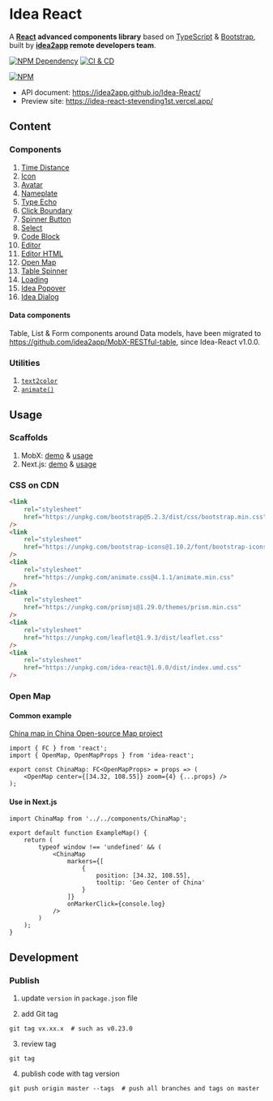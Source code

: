 # Idea React

A **[React][1] advanced components library** based on [TypeScript][2] & [Bootstrap][3], built by **[idea2app][4] remote developers team**.

[![NPM Dependency](https://david-dm.org/idea2app/Idea-React.svg)][5]
[![CI & CD](https://github.com/idea2app/Idea-React/actions/workflows/main.yml/badge.svg)][6]

[![NPM](https://nodei.co/npm/idea-react.png?downloads=true&downloadRank=true&stars=true)][7]

-   API document: https://idea2app.github.io/Idea-React/
-   Preview site: https://idea-react-stevending1st.vercel.app/

## Content

### Components

1. [Time Distance](source/TimeDistance.tsx)
2. [Icon](source/Icon.tsx)
3. [Avatar](source/Avatar.tsx)
4. [Nameplate](source/Nameplate.tsx)
5. [Type Echo](source/TypeEcho.tsx)
6. [Click Boundary](source/ClickBoundary.tsx)
7. [Spinner Button](source/SpinnerButton.tsx)
8. [Select](source/Select.tsx)
9. [Code Block](source/CodeBlock.tsx)
10. [Editor](source/Editor.tsx)
11. [Editor HTML](source/EditorHTML.tsx)
12. [Open Map](source/OpenMap/index.tsx)
13. [Table Spinner](source/TableSpinner.tsx)
14. [Loading](source/Loading.tsx)
15. [Idea Popover](source/IdeaPopover.tsx)
16. [Idea Dialog](source/IdeaDialog.tsx)

#### Data components

Table, List & Form components around Data models, have been migrated to https://github.com/idea2app/MobX-RESTful-table, since Idea-React v1.0.0.

### Utilities

1. [`text2color`](source/color.ts)
2. [`animate()`](source/animate.ts)

## Usage

### Scaffolds

1. MobX: [demo][8] & [usage][9]
2. Next.js: [demo][10] & [usage][11]

### CSS on CDN

```html
<link
    rel="stylesheet"
    href="https://unpkg.com/bootstrap@5.2.3/dist/css/bootstrap.min.css"
/>
<link
    rel="stylesheet"
    href="https://unpkg.com/bootstrap-icons@1.10.2/font/bootstrap-icons.css"
/>
<link
    rel="stylesheet"
    href="https://unpkg.com/animate.css@4.1.1/animate.min.css"
/>
<link
    rel="stylesheet"
    href="https://unpkg.com/prismjs@1.29.0/themes/prism.min.css"
/>
<link
    rel="stylesheet"
    href="https://unpkg.com/leaflet@1.9.3/dist/leaflet.css"
/>
<link
    rel="stylesheet"
    href="https://unpkg.com/idea-react@1.0.0/dist/index.umd.css"
/>
```

### Open Map

#### Common example

[China map in China Open-source Map project][12]

```tsx
import { FC } from 'react';
import { OpenMap, OpenMapProps } from 'idea-react';

export const ChinaMap: FC<OpenMapProps> = props => (
    <OpenMap center={[34.32, 108.55]} zoom={4} {...props} />
);
```

#### Use in Next.js

```tsx
import ChinaMap from '../../components/ChinaMap';

export default function ExampleMap() {
    return (
        typeof window !== 'undefined' && (
            <ChinaMap
                markers={[
                    {
                        position: [34.32, 108.55],
                        tooltip: 'Geo Center of China'
                    }
                ]}
                onMarkerClick={console.log}
            />
        )
    );
}
```

## Development

### Publish

1. update `version` in `package.json` file

2. add Git tag

```shell
git tag vx.xx.x  # such as v0.23.0
```

3. review tag

```shell
git tag
```

4. publish code with tag version

```shell
git push origin master --tags  # push all branches and tags on master
```

[1]: https://reactjs.org/
[2]: https://www.typescriptlang.org/
[3]: https://getbootstrap.com/
[4]: https://idea2app.github.io/
[5]: https://david-dm.org/idea2app/Idea-React
[6]: https://github.com/idea2app/Idea-React/actions/workflows/main.yml
[7]: https://nodei.co/npm/idea-react/
[8]: https://idea2app.github.io/React-MobX-Bootstrap-ts/
[9]: https://github.com/idea2app/React-MobX-Bootstrap-ts/blob/master/src/page/Component.tsx
[10]: https://next-bootstrap-ts.vercel.app/
[11]: https://github.com/idea2app/next-bootstrap-ts/blob/main/pages/component.tsx
[12]: https://github.com/kaiyuanshe/kaiyuanshe.github.io/blob/04d6311a6bd7f131e214034801a42f5044c87133/components/ChinaMap.tsx
